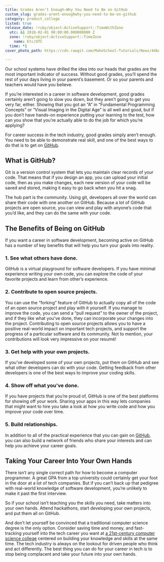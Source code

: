 ```yaml
---
title: Grades Aren’t Enough―Why You Need to Be on GitHub
custom_slug: grades-arent-enoughwhy-you-need-to-be-on-github
category: product_college
listed: true
release_date: !ruby/object:ActiveSupport::TimeWithZone
  utc: &1 2018-02-01 00:00:00.000000000 Z
  zone: !ruby/object:ActiveSupport::TimeZone
    name: Etc/UTC
  time: *1
cover_photo_path: https://cdn.rawgit.com/MakeSchool-Tutorials/News/44be68f5838ef4597c12d78e7e769b748ad17120//6f2c5e1a-d033-4b51-93fc-764eba3d2585/cover_photo.jpeg

---
```

Our school systems have drilled the idea into our heads that grades are the most important indicator of success. Without good grades, you’ll spend the rest of your days living in your parent’s basement. Or so your parents and teachers would have you believe. 

If you’re interested in a career in software development, good grades certainly aren’t going to slow you down, but they aren’t going to get you very far, either. Showing that you got an “A” in “Fundamental Programming Concepts” or “Visual Imaging in the Digital Age” is all well and good, but if you don’t have hands-on experience putting your learning to the test, how can you show that you’re actually able to do the job for which you’re applying?

For career success in the tech industry, good grades simply aren’t enough. You need to be able to demonstrate real skill, and one of the best ways to do that is to get on [GitHub](https://github.com/).

## What is GitHub?

Git is a version control system that lets you maintain clear records of your code. That means that if you design an app, you can upload your initial code, then as you make changes, each new version of your code will be saved and stored, making it easy to go back when you hit a snag.

The hub part is the community. Using git, developers all over the world can share their code with one another on GitHub. Because a lot of GitHub projects are open source, you can view and play with anyone’s code that you’d like, and they can do the same with your code.

## The Benefits of Being on GitHub

If you want a career in software development, becoming active on GitHub has a number of key benefits that will help you turn your goals into reality.

### 1. See what others have done. 
GitHub is a virtual playground for software developers. If you have minimal experience writing your own code, you can explore the code of your favorite projects and learn from other’s experience. 

### 2. Contribute to open source projects.
You can use the “forking” feature of GitHub to actually copy all of the code of an open source project and play with it yourself. If you manage to improve the code, you can send a “pull request” to the owner of the project, and if they like what you’ve done, they can incorporate your changes into the project. Contributing to open source projects allows you to have a positive real-world impact on important tech projects, and support the progress of a particular software and its community. Not to mention, your contributions will look very impressive on your resumé!

### 3. Get help with your own projects.
If you’ve developed some of your own projects, put them on GitHub and see what other developers can do with your code. Getting feedback from other developers is one of the best ways to improve your coding skills.

### 4. Show off what you’ve done.
If you have projects that you’re proud of, GitHub is one of the best platforms for showing off your work. Sharing your apps in this way lets companies that might want to hire you take a look at how you write code and how you improve your code over time.

### 5. Build relationships.
In addition to all of the practical experience that you can gain on [GitHub](https://github.com/), you can also build a network of friends who share your interests and can help you achieve your career goals.

## Taking Your Career Into Your Own Hands

There isn’t any single correct path for how to become a computer programmer. A great GPA from a top university could certainly get your foot in the door at a lot of tech companies. But if you can’t back up that pedigree with real-world knowledge of software development, you’re unlikely to make it past the first interview.

So if your school isn’t teaching you the skills you need, take matters into your own hands. Attend hackathons, start developing your own projects, and put them all on GitHub. 

And don’t let yourself be convinced that a traditional computer science degree is the only option. Consider saving time and money, and fast-tracking yourself into the tech career you want at [a 21st-century computer science college](https://www.makeschool.com/product-college) centered on building your knowledge and skills at the same time. The tech industry is always on the lookout for driven people who think and act differently. The best thing you can do for your career in tech is to stop being complacent and take your future into your own hands.
